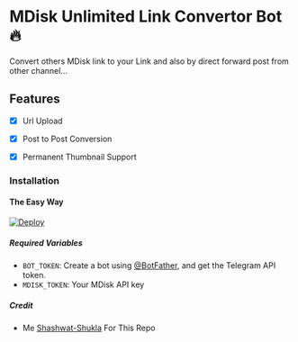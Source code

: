 # MDisk Unlimited Link Convertor Bot 🔥

Convert others MDisk link to your Link and also by direct forward post from other channel...

## Features

- [x] Url Upload

- [x] Post to Post Conversion

- [x] Permanent Thumbnail Support

### Installation

#### The Easy Way

[![Deploy](https://www.herokucdn.com/deploy/button.svg)](https://www.heroku.com/deploy?template=https://github.com/Bhatmanjusms/doodstreambot)

##### Required Variables

- `BOT_TOKEN`: Create a bot using [@BotFather](https://telegram.dog/BotFather), and get the Telegram API token.
- `MDISK_TOKEN`: Your MDisk API key 
##### Credit

- Me [Shashwat-Shukla](https://github.com/Shashwat-Shukla) For This Repo
